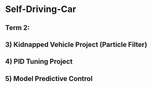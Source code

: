# Self-Driving-Car


## Term 2:

## 3) Kidnapped Vehicle Project (Particle Filter)


## 4) PID Tuning Project

## 5) Model Predictive Control
